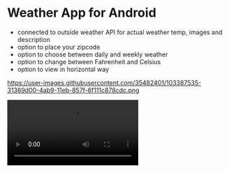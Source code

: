 # Weather App for Android
- connected to outside weather API for actual weather temp, images and description
- option to place your zipcode
- option to choose between daily and weekly weather
- option to change between Fahrenheit and Celsius
- option to view in horizontal way

https://user-images.githubusercontent.com/35482401/103387535-31369d00-4ab9-11eb-857f-6f111c878cdc.png

![Demo](https://user-images.githubusercontent.com/35482401/103386166-73101500-4ab2-11eb-8395-f45d3c9f4879.mp4)

